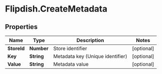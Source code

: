 # Flipdish.CreateMetadata

## Properties
Name | Type | Description | Notes
------------ | ------------- | ------------- | -------------
**StoreId** | **Number** | Store identifier | [optional] 
**Key** | **String** | Metadata key (Unique identifier) | [optional] 
**Value** | **String** | Metadata value | [optional] 



